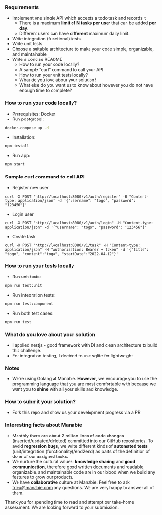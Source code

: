 ### Requirements

- Implement one single API which accepts a todo task and records it
  - There is a maximum **limit of N tasks per user** that can be added **per day**.
  - Different users can have **different** maximum daily limit.
- Write integration (functional) tests
- Write unit tests
- Choose a suitable architecture to make your code simple, organizable, and maintainable
- Write a concise README
  - How to run your code locally?
  - A sample “curl” command to call your API
  - How to run your unit tests locally?
  - What do you love about your solution?
  - What else do you want us to know about however you do not have enough time to complete?

### How to run your code locally?

- Prerequisites: Docker
- Run postgresql:

```bash
docker-compose up -d
```

- Installation:

```bash
npm install
```

- Run app:

```bash
npm start
```

### Sample curl command to call API

- Register new user

```curl
curl -X POST "http://localhost:8080/v1/auth/register" -H "Content-type: application/json" -d '{"username": "togo", "password": "123456"}'
```

- Login user

```curl
curl -X POST "http://localhost:8080/v1/auth/login" -H "Content-type: application/json" -d '{"username": "togo", "password": "123456"}'
```

- Create task

```curl
curl -X POST "http://localhost:8080/v1/task" -H "Content-type: application/json" -H "Authorization: Bearer + token" -d '{"title": "togo", "content":"togo", "startDate":"2022-04-12"}'
```

### How to run your tests locally

- Run unit tests:

```bash
npm run test:unit
```

- Run integration tests:

```bash
npm run test:component
```

- Run both test cases:

```bash
npm run test
```

### What do you love about your solution

- I applied nestjs - good framework with DI and clean architecture to build this challenge.
- For integration testing, I decided to use sqlite for lightweight.

### Notes

- We're using Golang at Manabie. **However**, we encourage you to use the programming language that you are most comfortable with because we want you to **shine** with all your skills and knowledge.

### How to submit your solution?

- Fork this repo and show us your development progress via a PR

### Interesting facts about Manabie

- Monthly there are about 2 million lines of code changes (inserted/updated/deleted) committed into our GitHub repositories. To avoid **regression bugs**, we write different kinds of **automated tests** (unit/integration (functionality)/end2end) as parts of the definition of done of our assigned tasks.
- We nurture the cultural values: **knowledge sharing** and **good communication**, therefore good written documents and readable, organizable, and maintainable code are in our blood when we build any features to grow our products.
- We have **collaborative** culture at Manabie. Feel free to ask trieu@manabie.com any questions. We are very happy to answer all of them.

Thank you for spending time to read and attempt our take-home assessment. We are looking forward to your submission.
